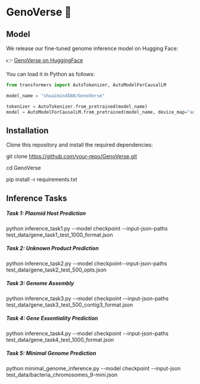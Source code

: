# GenoVerse 🧬
## Model
We release our fine-tuned genome inference model on Hugging Face:

👉 [GenoVerse on HuggingFace](https://huggingface.co/shuaimin4588/GenoVerse)

You can load it in Python as follows:

```python
from transformers import AutoTokenizer, AutoModelForCausalLM

model_name = "shuaimin4588/GenoVerse"

tokenizer = AutoTokenizer.from_pretrained(model_name)
model = AutoModelForCausalLM.from_pretrained(model_name, device_map="auto")
```
## Installation
Clone this repository and install the required dependencies:

git clone https://github.com/your-repo/GenoVerse.git

cd GenoVerse

pip install -r requirements.txt

## Inference Tasks
##### Task 1: Plasmid Host Prediction

python inference_task1.py --model checkpoint --input-json-paths test_data/gene_task1_test_1000_format.json

##### Task 2: Unknown Product Prediction

python inference_task2.py --model checkpoint--input-json-paths test_data/gene_task2_test_500_opts.json

##### Task 3: Genome Assembly

python inference_task3.py --model checkpoint --input-json-paths test_data/gene_task3_test_500_contig3_format.json 

##### Task 4: Gene Essentiality Prediction

python inference_task4.py --model checkpoint --input-json-paths test_data/gene_task4_test_1000_format.json 

##### Task 5: Minimal Genome Prediction

python minimal_genome_inference.py --model checkpoint --input-json test_data/bacteria_chromosomes_9-mini.json
